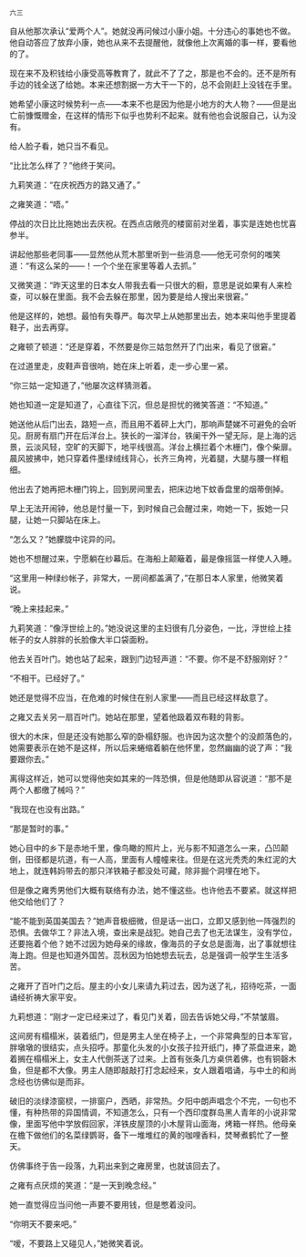     六三 

   自从他那次承认“爱两个人”。她就没再问候过小康小姐。十分违心的事她也不做。他自动答应了放弃小康，她也从来不去提醒他，就像他上次离婚的事一样，要看他的了。

   现在来不及积钱给小康受高等教育了，就此不了了之，那是也不会的。还不是所有手边的钱全送了给她。本来还想割据一方大干一下的，总不会刚赶上没钱在手里。

   她希望小康这时候势利一点——本来不也是因为他是小地方的大人物？——但是出亡前慷慨赠金，在这样的情形下似乎也势利不起来。就有他也会说服自己，认为没有。

   给人脸子看，她只当不看见。

   “比比怎么样了？”他终于笑问。

   九莉笑道：“在庆祝西方的路又通了。”

   之雍笑道：“唔。”

   停战的次日比比拖她出去庆祝。在西点店敞亮的楼窗前对坐着，事实是连她也忧喜参半。

   讲起他那些老同事——显然他从荒木那里听到一些消息——他无可奈何的嗤笑道：“有这么呆的——！一个个坐在家里等着人去抓。”

   又微笑道：“昨天这里的日本女人带我去看一只很大的橱，意思是说如果有人来检查，可以躲在里面。我不会去躲在那里，因为要是给人搜出来很窘。”

   他是这样的，她想。最怕有失尊严。每次早上从她那里出去，她本来叫他手里提着鞋子，出去再穿。

   之雍顿了顿道：“还是穿着，不然要是你三姑忽然开了门出来，看见了很窘。”

   在过道里走，皮鞋声音很响，她在床上听着，走一步心里一紧。

   “你三姑一定知道了，”他屡次这样猜测着。

   她也知道一定是知道了，心直往下沉，但总是担忧的微笑答道：“不知道。”

   她送他从后门出去，路短一点，而且用不着砰上大门，那响声楚娣不可避免的会听见。厨房有扇门开在后洋台上。狭长的一溜洋台，铁阑干外一望无际，是上海的远景，云淡风轻，空旷的天脚下，地平线很高。洋台上横拦着个木栅门，像个柴扉。晨风披拂中，她只穿着件墨绿绒线背心，长齐三角袴，光着腿，大腿与腰一样粗细。

   他出去了她再把木栅门钩上，回到房间里去，把床边地下蚊香盘里的烟蒂倒掉。

   早上无法开闹钟，他总是忖量一下，到时候自己会醒过来，吻她一下，扳她一只腿，让她一只脚站在床上。

   “怎么又？”她朦胧中诧异的问。

   她也不想醒过来，宁愿躺在纱幕后。在海船上颠簸着，最是像摇篮一样使人入睡。

   “这里用一种绿纱帐子，非常大，一房间都盖满了，”在那日本人家里，他微笑着说。

   “晚上来挂起来。”

   九莉笑道：“像浮世绘上的。”她没说这里的主妇很有几分姿色，一比，浮世绘上挂帐子的女人胖胖的长脸像大半口袋面粉。

   他去关百叶门。她也站了起来，跟到门边轻声道：“不要。你不是不舒服刚好？”

   “不相干。已经好了。”

   她还是觉得不应当，在危难的时候住在别人家里——而且已经这样敌意了。

   之雍又去关另一扇百叶门。她站在那里，望着他趿着双布鞋的背影。

   很大的木床，但是还没有她那么窄的卧榻舒服。也许因为这次整个的没颜落色的，她需要表示在她不是这样，所以后来蜷缩着躺在他怀里，忽然幽幽的说了声：“我要跟你去。”

   离得这样近，她可以觉得他突如其来的一阵恐惧，但是他随即从容说道：“那不是两个人都缴了械吗？”

   “我现在也没有出路。”

   “那是暂时的事。”

   她心目中的乡下是赤地千里，像鸟瞰的照片上，光与影不知道怎么一来，凸凹颠倒，田径都是坑道，有一人高，里面有人幢幢来往。但是在这光秃秃的朱红泥的大地上，就连韩妈带去的那只洋铁箱子都没处可藏，除非掘个洞埋在地下。

   但是像之雍秀男他们大概有联络有办法，她不懂这些。也许他去不要紧。就这样把他交给他们了？

   “能不能到英国美国去？”她声音极细微，但是话一出口，立即又感到他一阵强烈的恐惧。去做华工？非法入境，查出来是战犯。她自己去了也无法谋生，没有学位，还要拖着个他？她不过因为她母亲的缘故，像海员的子女总是面海，出了事就想往海上跑。但是也知道外国苦。蕊秋因为怕她想去玩去，总是强调一般学生生活多苦。

   之雍开了百叶门之后。屋主的小女儿来请九莉过去，因为送了礼，招待吃茶，一面诵经祈祷大家平安。

   九莉想道：“刚才一定已经来过了，看见门关着，回去告诉她父母，”不禁皱眉。

   这间房有榻榻米，装着纸门，但是男主人坐在椅子上，一个非常典型的日本军官，胖墩墩的很结实，点头招呼。那童化头发的小女孩子拉开纸门，捧了茶盘进来，跪着搁在榻榻米上，女主人代倒茶送了过来。上首有张条几方桌供着佛，也有铜磬木鱼，但是都不大像。男主人随即敲敲打打念起经来，女人跟着唱诵，与中土的和尚念经也彷佛似是而非。

   破旧的淡绿漆窗棂，一排窗户，西晒，非常热。夕阳中朗声唱念个不完，一句也不懂，有种热带的异国情调，不知道怎么，只有一个西印度群岛黑人青年的小说非常像，里面写他中学放假回家，洋铁皮屋顶的小木屋背山面海，烤箱一样热。他母亲在檐下做他们的名菜绿鹦哥，备下一堆堆红的黄的咖哩香料，焚琴煮鹤忙了一整天。

   仿佛事终于告一段落，九莉出来到之雍房里，也就该回去了。

   之雍有点厌烦的笑道：“是一天到晚念经。”

   她一直觉得应当问他一声要不要用钱，但是憋着没问。

   “你明天不要来吧。”

   “嗳，不要路上又碰见人，”她微笑着说。

